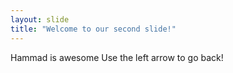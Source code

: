 ```yaml
---
layout: slide
title: "Welcome to our second slide!"
---
```

Hammad is awesome
Use the left arrow to go back!
